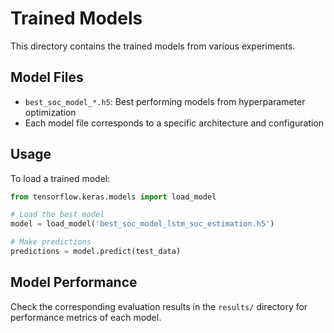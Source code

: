 # Trained Models

This directory contains the trained models from various experiments.

## Model Files

- `best_soc_model_*.h5`: Best performing models from hyperparameter optimization
- Each model file corresponds to a specific architecture and configuration

## Usage

To load a trained model:

```python
from tensorflow.keras.models import load_model

# Load the best model
model = load_model('best_soc_model_lstm_soc_estimation.h5')

# Make predictions
predictions = model.predict(test_data)
```

## Model Performance

Check the corresponding evaluation results in the `results/` directory for performance metrics of each model.
